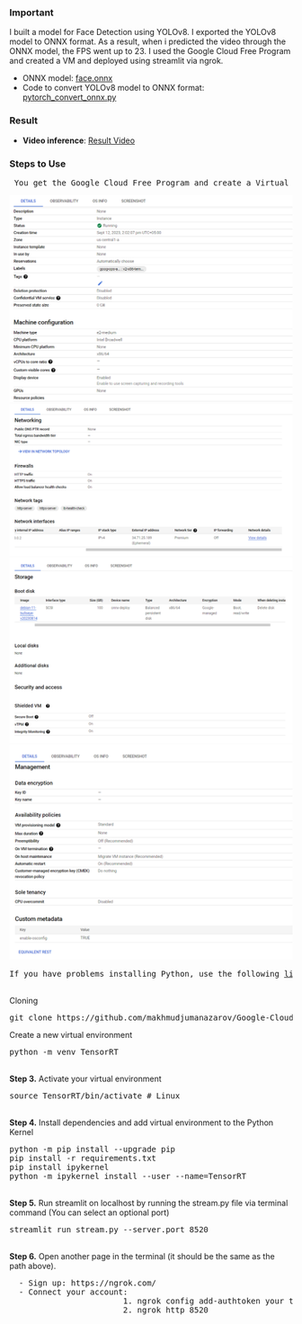 ### Important
I built a model for Face Detection using YOLOv8. I exported the YOLOv8 model to ONNX format. As a result, when i predicted the video through the ONNX model, the FPS went up to 23. I used the Google Cloud Free Program and created a VM and deployed using streamlit via ngrok.

- ONNX model: <a href= "https://github.com/makhmudjumanazarov/Google-Cloud-CPU-ONNX-Deploy-via-ngrok-with-streamlit-face-detecion/blob/main/best.onnx"> face.onnx </a>
 - Code to convert YOLOv8 model to ONNX format:  <a href= "https://github.com/makhmudjumanazarov/TensorRT-Deploy-via-ngrok-with-streamlit-for-face-detecion/blob/main/pytorch_convert_onnx.py"> pytorch_convert_onnx.py </a>
 
### Result
 * **Video inference**: <a href= "https://www.youtube.com/shorts/NgkfgO7wyV0"> Result Video </a>
 
### Steps to Use
<pre>
 You get the Google Cloud Free Program and create a Virtual Machine.The Virtual Machine Properties:
</pre> 
![Alt Text](/images/1.png)
![Alt Text](/images/2.png)
![Alt Text](/images/3.png)
![Alt Text](/images/4.png)
<pre>
If you have problems installing Python, use the following <a href= "https://www.linuxcapable.com/how-to-install-python-3-9-on-debian-linux/#Section-1-Install-Python-39-via-source-on-Debian-12-11-or-10">link</a>.
</pre> 
<br />
Cloning 
<pre>
git clone https://github.com/makhmudjumanazarov/Google-Cloud-CPU-ONNX-Deploy-via-ngrok-with-streamlit-face-detecion
</pre> 
Create a new virtual environment 
<pre>
python -m venv TensorRT
</pre> 
<br/>
<b>Step 3.</b> Activate your virtual environment
<pre>
source TensorRT/bin/activate # Linux
</pre>
<br/>
<b>Step 4.</b> Install dependencies and add virtual environment to the Python Kernel
<pre>
python -m pip install --upgrade pip
pip install -r requirements.txt 
pip install ipykernel
python -m ipykernel install --user --name=TensorRT
</pre>
<br/>
<b>Step 5.</b> Run streamlit on localhost by running the stream.py file via terminal command (You can select an optional port)
<pre>
streamlit run stream.py --server.port 8520
</pre>

<br/>
<b>Step 6.</b> Open another page in the terminal (it should be the same as the path above). 
<pre>
  - Sign up: https://ngrok.com/
  - Connect your account: 
                        1. ngrok config add-authtoken your token
                        2. ngrok http 8520     
                        
</pre>
<br/>

